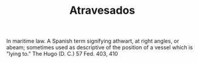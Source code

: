 ---
title: Atravesados
letter: A
permalink: "/definitions/atravesados.html"
body: In maritime law. A Spanish term signifying athwart, at right angles, or abeam;
  sometimes used as descriptive of the position of a vessel which is "lying to.” The
  Hugo (D. C.) 57 Fed. 403, 410
published_at: '2018-07-07'
layout: post
---